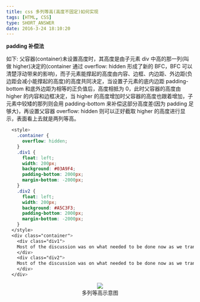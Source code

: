 ```yaml
---
title: css 多列等高(高度不固定)如何实现
tags: [HTML, CSS]
type: SHORT_ANSWER
date: 2016-3-24 18:10:20
---
```


**padding 补偿法**

如下: 父容器(container)未设置高度时，其高度是由子元素 div 中高的那一列(叫做 higher)决定的(container 通过 overflow: hidden 形成了新的 BFC，BFC 可以清楚浮动带来的影响)，而子元素能撑起的高度由内容、边框、内边距、外边距(负边距会减小能撑起的高度)的高度共同决定，当设置子元素的底内边距 padding-bottom 和底外边距为相等的正负值后，高度相抵为 0，此时父容器的高度由 higher 的内容和边框决定，当 higher 的高度增加时父容器的高度也跟着增加，子元素中较矮的那列则会用 padding-bottom 来补偿这部分高度差(因为 padding 足够大)，再设置父容器 overflow: hidden 则可以正好截取 higher 的高度进行显示，表面看上去就是两列等高。

```css
  <style>
    .container {
      overflow: hidden;
    }
    .div1 {
      float: left;
      width: 200px;
      background: #03A9F4;
      padding-bottom: 2000px;
      margin-bottom: -2000px;
    }
    .div2 {
      float: left;
      width: 200px;
      background: #A5C3F3;
      padding-bottom: 2000px;
      margin-bottom: -2000px;
    }
  </style>
  <div class="container">
    <div class="div1">
    Most of the discussion was on what needed to be done now as we transitioned from the security issues to the challenging economic issues.
    </div>
    <div class="div2">
    Most of the discussion was on what needed to be done now as we transitioned from the security issues to the challenging economic issues. Most of the discussion was on what needed to be done now as we transitioned from the security issues to the challenging economic issues.
    </div>
  </div>
```

 <center><img src="http://blog-bed.oss-cn-beijing.aliyuncs.com/%E9%A2%98%E5%BA%93/%E5%A4%9A%E5%88%97%E7%AD%89%E9%AB%98%E7%A4%BA%E6%84%8F%E5%9B%BE.png" /></center>
<center>多列等高示意图</center>
